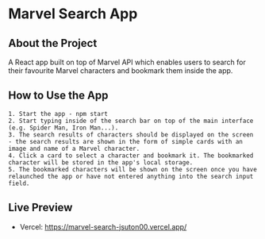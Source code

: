 # Marvel Search App

## About the Project

A React app built on top of Marvel API which enables users to search for their favourite Marvel characters and bookmark them inside the app.

## How to Use the App

    1. Start the app - npm start
    2. Start typing inside of the search bar on top of the main interface (e.g. Spider Man, Iron Man...).
    3. The search results of characters should be displayed on the screen - the search results are shown in the form of simple cards with an image and name of a Marvel character.
    4. Click a card to select a character and bookmark it. The bookmarked character will be stored in the app's local storage.
    5. The bookmarked characters will be shown on the screen once you have relaunched the app or have not entered anything into the search input field.

## Live Preview

- Vercel: https://marvel-search-jsuton00.vercel.app/
